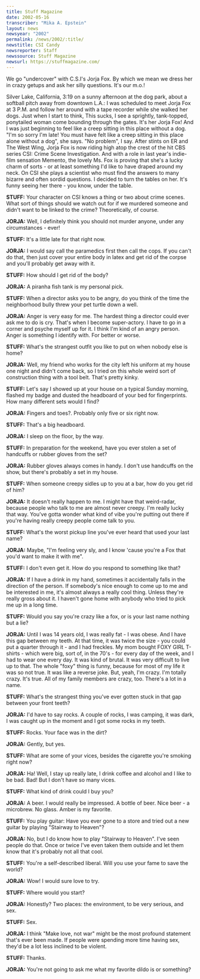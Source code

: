 ```yaml
---
title: Stuff Magazine
date: 2002-05-16
transcriber: "Mika A. Epstein"
layout: news
newsyear: "2002"
permalink: /news/2002/:title/
newstitle: CSI Candy
newsreporter: Staff
newssource: Stuff Magazine
newsurl: https://stuffmagazine.com/
---
```

We go "undercover" with C.S.I's Jorja Fox. By which we mean we dress her in crazy getups and ask her silly questions. It's our m.o.!

Silver Lake, California, 3:19 on a sunny afternoon at the dog park, about a softball pitch away from downtown L.A.: I was scheduled to meet Jorja Fox at 3 P.M. and follow her around with a tape recorder while she walked her dogs. Just when I start to think, This sucks, I see a sprightly, tank-topped, ponytailed woman come bounding through the gates. It's her Jorja Fox! And I was just beginning to feel like a creep sitting in this place without a dog. "I'm so sorry I'm late! You must have felt like a creep sitting in this place alone without a dog", she says. "No problem", I say. After stints on ER and The West Wing, Jorja Fox is now riding high atop the crest of the hit CBS series CSI: Crime Scene Investigation. And with a role in last year's indie-film sensation Memento, the lovely Ms. Fox is proving that she's a lucky charm of sorts - or at least something I'd like to have draped around my neck. On CSI she plays a scientist who must find the answers to many bizarre and often sordid questions. I decided to turn the tables on her. It's funny seeing her there - you know, under the table.

**STUFF:** Your character on CSI knows a thing or two about crime scenes. What sort of things should we watch out for if we murdered someone and didn't want to be linked to the crime? Theoretically, of course.

**JORJA:** Well, I definitely think you should not murder anyone, under any circumstances - ever!

**STUFF:** It's a little late for that right now.

**JORJA:** I would say call the paramedics first then call the cops. If you can't do that, then just cover your entire body in latex and get rid of the corpse and you'll probably get away with it.

**STUFF:** How should I get rid of the body?

**JORJA:** A piranha fish tank is my personal pick.

**STUFF:** When a director asks you to be angry, do you think of the time the neighborhood bully threw your pet turtle down a well.

**JORJA:** Anger is very easy for me. The hardest thing a director could ever ask me to do is cry. That's when I become super-actory. I have to go in a corner and psyche myself up for it. I think I'm kind of an angry person. Anger is something I identify with. For better or worse.

**STUFF:** What's the strangest outfit you like to put on when nobody else is home?

**JORJA:** Well, my friend who works for the city left his uniform at my house one night and didn't come back, so I tried on this whole weird sort of construction thing with a tool belt. That's pretty kinky.

**STUFF:** Let's say I showed up at your house on a typical Sunday morning, flashed my badge and dusted the headboard of your bed for fingerprints. How many different sets would I find?

**JORJA:** Fingers and toes?. Probably only five or six right now.

**STUFF:** That's a big headboard.

**JORJA:** I sleep on the floor, by the way.

**STUFF:** In preparation for the weekend, have you ever stolen a set of handcuffs or rubber gloves from the set?

**JORJA:** Rubber gloves always comes in handy. I don't use handcuffs on the show, but there's probably a set in my house.

**STUFF:** When someone creepy sidles up to you at a bar, how do you get rid of him?

**JORJA:** It doesn't really happen to me. I might have that weird-radar, because people who talk to me are almost never creepy. I'm really lucky that way. You've gotta wonder what kind of vibe you're putting out there if you're having really creepy people come talk to you.

**STUFF:** What's the worst pickup line you've ever heard that used your last name?

**JORJA:** Maybe, "I'm feeling very sly, and I know 'cause you're a Fox that you'd want to make it with me".

**STUFF:** I don't even get it. How do you respond to something like that?

**JORJA:** If I have a drink in my hand, sometimes it accidentally falls in the direction of the person. If somebody's nice enough to come up to me and be interested in me, it's almost always a really cool thing. Unless they're really gross about it. I haven't gone home with anybody who tried to pick me up in a long time.

**STUFF:** Would you say you're crazy like a fox, or is your last name nothing but a lie?

**JORJA:** Until I was 14 years old, I was really fat - I was obese. And I have this gap between my teeth. At that time, it was twice the size - you could put a quarter through it - and I had freckles. My mom bought FOXY GIRL T-shirts - which were big, sort of, in the 70's - for every day of the week, and I had to wear one every day. It was kind of brutal. It was very difficult to live up to that. The whole "foxy" thing is funny, because for most of my life it was so not true. It was like a reverse joke. But, yeah, I'm crazy. I'm totally crazy. It's true. All of my family members are crazy, too. There's a lot in a name.

**STUFF:** What's the strangest thing you've ever gotten stuck in that gap between your front teeth?

**JORJA:** I'd have to say rocks. A couple of rocks, I was camping, it was dark, I was caught up in the moment and I got some rocks in my teeth.

**STUFF:** Rocks. Your face was in the dirt?

**JORJA:** Gently, but yes.

**STUFF:** What are some of your vices, besides the cigarette you're smoking right now?

**JORJA:** Ha! Well, I stay up really late, I drink coffee and alcohol and I like to be bad. Bad! But I don't have so many vices.

**STUFF:** What kind of drink could I buy you?

**JORJA:** A beer. I would really be impressed. A bottle of beer. Nice beer - a microbrew. No glass. Amber is my favorite.

**STUFF:** You play guitar: Have you ever gone to a store and tried out a new guitar by playing "Stairway to Heaven"?

**JORJA:** No, but I do know how to play "Stairway to Heaven". I've seen people do that. Once or twice I've even taken them outside and let them know that it's probably not all that cool.

**STUFF:** You're a self-described liberal. Will you use your fame to save the world?

**JORJA:** Wow! I would sure love to try.

**STUFF:** Where would you start?

**JORJA:** Honestly? Two places: the environment, to be very serious, and sex.

**STUFF:** Sex.

**JORJA:** I think "Make love, not war" might be the most profound statement that's ever been made. If people were spending more time having sex, they'd be a lot less inclined to be violent.

**STUFF:** Thanks.

**JORJA:** You're not going to ask me what my favorite dildo is or something?
